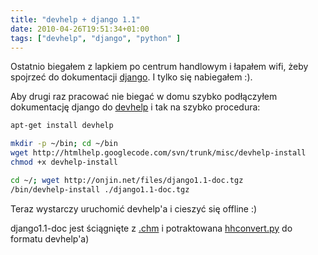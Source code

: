 ```yaml
---
title: "devhelp + django 1.1"
date: 2010-04-26T19:51:34+01:00
tags: ["devhelp", "django", "python" ]
---
```


Ostatnio biegałem z lapkiem po centrum handlowym i łapałem wifi, żeby spojrzeć do dokumentacji <a href="http://www.djangoproject.com/">django</a>. I tylko się nabiegałem :).


Aby drugi raz pracować nie biegać w domu szybko podłączyłem dokumentację django do <a href="http://live.gnome.org/devhelp">devhelp</a> i tak na szybko procedura:

```bash
apt-get install devhelp

mkdir -p ~/bin; cd ~/bin
wget http://htmlhelp.googlecode.com/svn/trunk/misc/devhelp-install
chmod +x devhelp-install

cd ~/; wget http://onjin.net/files/django1.1-doc.tgz 
/bin/devhelp-install ./django1.1-doc.tgz
```



Teraz wystarczy uruchomić devhelp'a i cieszyć się offline :)


django1.1-doc jest ściągnięte z <a href="http://charupload.wordpress.com/2007/12/02/django-documentation-chm/">.chm</a> i potraktowana <a href="http://code.google.com/p/htmlhelp/source/browse/trunk/pyhtmlhelp/hhconvert.py">hhconvert.py</a> do formatu devhelp'a)
